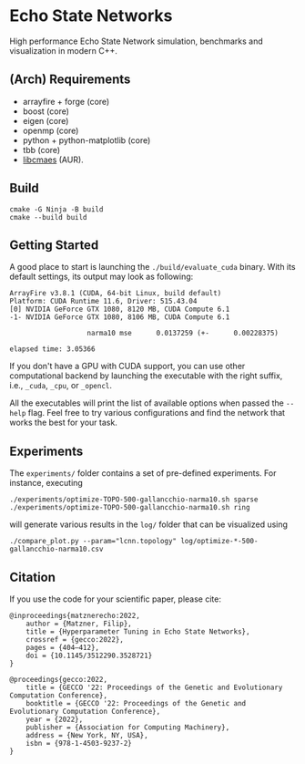 # Echo State Networks

High performance Echo State Network simulation, benchmarks and visualization in modern C++.

## (Arch) Requirements
- arrayfire + forge (core)
- boost (core)
- eigen (core)
- openmp (core)
- python + python-matplotlib (core)
- tbb (core)
- [libcmaes](https://github.com/beniz/libcmaes/) (AUR).

## Build
```
cmake -G Ninja -B build
cmake --build build
```

## Getting Started

A good place to start is launching the `./build/evaluate_cuda` binary.
With its default settings, its output may look as following:
```
ArrayFire v3.8.1 (CUDA, 64-bit Linux, build default)
Platform: CUDA Runtime 11.6, Driver: 515.43.04
[0] NVIDIA GeForce GTX 1080, 8120 MB, CUDA Compute 6.1
-1- NVIDIA GeForce GTX 1080, 8106 MB, CUDA Compute 6.1

                   narma10 mse      0.0137259 (+-      0.00228375)

elapsed time: 3.05366
```

If you don't have a GPU with CUDA support, you can use other computational backend
by launching the executable with the right suffix, i.e., `_cuda`, `_cpu`, or `_opencl`.

All the executables will print the list of available options
when passed the `--help` flag.
Feel free to try various configurations and find the network
that works the best for your task.

## Experiments

The `experiments/` folder contains a set of pre-defined experiments.
For instance, executing
```
./experiments/optimize-TOPO-500-gallancchio-narma10.sh sparse
./experiments/optimize-TOPO-500-gallancchio-narma10.sh ring
```
will generate various results in the `log/` folder that can be visualized using
```
./compare_plot.py --param="lcnn.topology" log/optimize-*-500-gallancchio-narma10.csv
```

## Citation

If you use the code for your scientific paper, please cite:
```
@inproceedings{matznerecho:2022,
    author = {Matzner, Filip},
    title = {Hyperparameter Tuning in Echo State Networks},
    crossref = {gecco:2022},
    pages = {404–412},
    doi = {10.1145/3512290.3528721}
}

@proceedings{gecco:2022,
    title = {GECCO '22: Proceedings of the Genetic and Evolutionary Computation Conference},
    booktitle = {GECCO '22: Proceedings of the Genetic and Evolutionary Computation Conference},
    year = {2022},
    publisher = {Association for Computing Machinery},
    address = {New York, NY, USA},
    isbn = {978-1-4503-9237-2}
}
```
